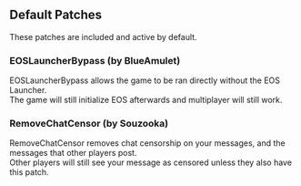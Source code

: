 ## Default Patches
These patches are included and active by default.  

### EOSLauncherBypass (by BlueAmulet)
EOSLauncherBypass allows the game to be ran directly without the EOS Launcher.  
The game will still initialize EOS afterwards and multiplayer will still work.

### RemoveChatCensor (by Souzooka)
RemoveChatCensor removes chat censorship on your messages, and the messages that other players post.  
Other players will still see your message as censored unless they also have this patch.
